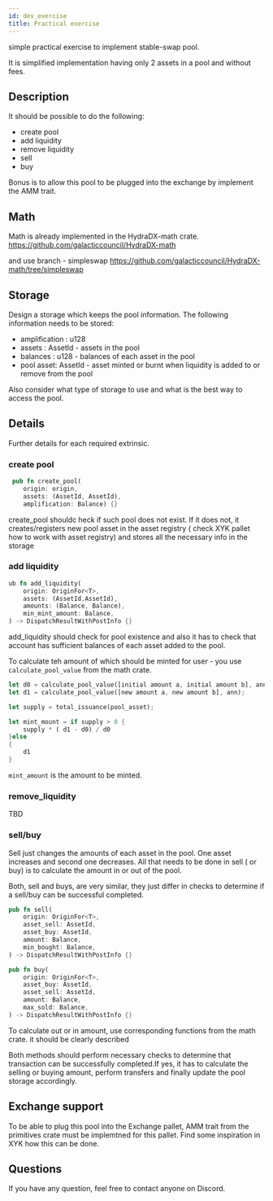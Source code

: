 ```yaml
---
id: dev_exercise
title: Practical exercise
---
```


simple practical exercise to implement stable-swap pool.

It is simplified implementation having only 2 assets in a pool and without fees.

## Description

It should be possible to do the following:

- create pool
- add liquidity
- remove liquidity
- sell
- buy

Bonus is to allow this pool to be plugged into the exchange by implement the AMM trait. 

## Math

Math is already implemented in the HydraDX-math crate. 
https://github.com/galacticcouncil/HydraDX-math

and use branch - simpleswap
https://github.com/galacticcouncil/HydraDX-math/tree/simpleswap

## Storage

Design a storage which keeps the pool information. The following information needs to be stored:

- amplification : u128
- assets : AssetId - assets in the pool
- balances : u128 - balances of each asset in the pool
- pool asset: AssetId - asset minted or burnt when liquidity is added to or remove from the pool

Also consider what type of storage to use and what is the best way to access the pool.

## Details

Further details for each required extrinsic.

### create pool

```rust
 pub fn create_pool(
    origin: origin,
    assets: (AssetId, AssetId),
    amplification: Balance) {}
```

create_pool shouldc heck if such pool does not exist. If it does not, it creates/registers new pool asset in the asset registry
( check XYK pallet how to work with asset registry) and stores all the necessary info in the storage

### add liquidity

```rust
ub fn add_liquidity(
    origin: OriginFor<T>,
    assets: (AssetId,AssetId),
    amounts: (Balance, Balance),
    min_mint_amount: Balance,
) -> DispatchResultWithPostInfo {}
```

add_liquidity should check for pool existence and also it has to check that account has sufficient balances of each asset added to the pool.

To calculate teh amount of which should be minted for user - you use `calculate_pool_value` from the math crate. 

```rust
let d0 = calculate_pool_value([initial amount a, initial amount b], ann);
let d1 = calculate_pool_value([new amount a, new amount b], ann);

let supply = total_issuance(pool_asset);

let mint_mount = if supply > 0 {
    supply * ( d1 - d0) / d0
}else
{
    d1
}
```

`mint_amount` is the amount to be minted.

### remove_liquidity

TBD

### sell/buy

Sell just changes the amounts of each asset in the pool. One asset increases and second one decreases. 
All that needs to be done in sell ( or buy) is to calculate the amount in or out of the pool.

Both, sell and buys, are very similar, they just differ in checks to determine if a sell/buy can be successful completed.

```rust
pub fn sell(
    origin: OriginFor<T>,
    asset_sell: AssetId,
    asset_buy: AssetId,
    amount: Balance,
    min_bought: Balance,
) -> DispatchResultWithPostInfo {}
```

```rust
pub fn buy(
    origin: OriginFor<T>,
    asset_buy: AssetId,
    asset_sell: AssetId,
    amount: Balance,
    max_sold: Balance,
) -> DispatchResultWithPostInfo {}
```

To calculate out or in amount, use corresponding functions from the math crate. it should be clearly described

Both methods should perform necessary checks to determine that transaction can be successfully completed.If yes, 
it has to calculate the selling or buying amount, perform transfers and finally update the pool storage accordingly.

## Exchange support

To be able to plug this pool into the Exchange pallet, AMM trait from the primitives crate must be implemtned for this pallet.
Find some inspiration in XYK how this can be done.


## Questions

If you have any question, feel free to contact anyone on Discord.